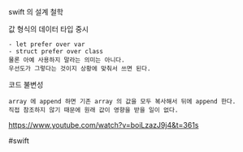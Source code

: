 
swift 의 설계 철학

값 형식의 데이터 타입 중시  
	
	- let prefer over var 
	- struct prefer over class 
	물론 아예 사용하지 말라는 의미는 아니다.
	우선도가 그렇다는 것이지 상황에 맞춰서 쓰면 된다. 
	
코드 불변성 
	
	array 에 append 하면 기존 array 의 값을 모두 복사해서 뒤에 append 한다. 
	직접 참조하지 않기 때문에 원래 값이 영향을 받을 일이 없다. 
	 



https://www.youtube.com/watch?v=boiLzazJ9j4&t=361s

#swift 